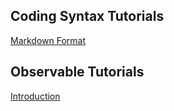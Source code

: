 ## Coding Syntax Tutorials
[Markdown Format](https://github.com/adam-p/markdown-here/wiki/Markdown-Cheatsheet)

## Observable Tutorials
[Introduction](https://beta.observablehq.com/@mbostock/five-minute-introduction)

